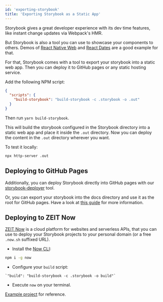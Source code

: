 ```yaml
---
id: 'exporting-storybook'
title: 'Exporting Storybook as a Static App'
---
```


Storybook gives a great developer experience with its dev time features, like instant change updates via Webpack's HMR.

But Storybook is also a tool you can use to showcase your components to others.
Demos of [React Native Web](https://necolas.github.io/react-native-web/docs/) and [React Dates](http://airbnb.io/react-dates/) are a good example for that.

For that, Storybook comes with a tool to export your storybook into a static web app. Then you can deploy it to GitHub pages or any static hosting service.

Add the following NPM script:

```json
{
  "scripts": {
    "build-storybook": "build-storybook -c .storybook -o .out"
  }
}
```

Then run `yarn build-storybook`.

This will build the storybook configured in the Storybook directory into a static web app and place it inside the `.out` directory.
Now you can deploy the content in the `.out` directory wherever you want.

To test it locally:

```sh
npx http-server .out
```

## Deploying to GitHub Pages

Additionally, you can deploy Storybook directly into GitHub pages with our [storybook-deployer](https://github.com/storybookjs/storybook-deployer) tool.

Or, you can export your storybook into the docs directory and use it as the root for GitHub pages. Have a look at [this guide](https://github.com/blog/2233-publish-your-project-documentation-with-github-pages) for more information.

## Deploying to ZEIT Now

[ZEIT Now](https://zeit.co/home) is a cloud platform for websites and serverless APIs, that you can use to deploy your Storybook projects to your personal domain (or a free `.now.sh` suffixed URL).

- Install the [Now CLI](https://github.com/zeit/now):

```sh
npm i -g now
```

- Configure your `build` script:

```
`"build": "build-storybook -c .storybook -o build"`
```

- Execute `now` on your terminal.

[Example project](https://github.com/zeit/now-examples/tree/master/storybook) for reference.
